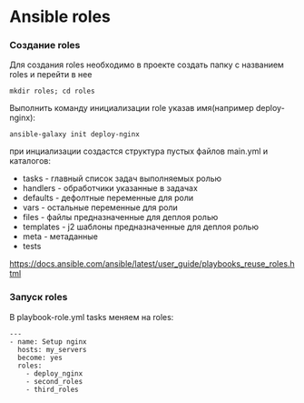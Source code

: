# Ansible roles
### Создание roles
Для создания roles необходимо в проекте создать папку с названием roles и перейти в нее
```
mkdir roles; cd roles
```
Выполнить команду инициализации role указав имя(например deploy-nginx):
```
ansible-galaxy init deploy-nginx
```
при инциализации создастся структура пустых файлов main.yml и каталогов:
- tasks - главный список задач выполняемых ролью
- handlers - обработчики указанные в задачах
- defaults - дефолтные переменные для роли
- vars - остальные переменные для роли
- files - файлы предназначенные для деплоя ролью
- templates - j2 шаблоны предназначенные для деплоя ролью
- meta - метаданные
- tests

https://docs.ansible.com/ansible/latest/user_guide/playbooks_reuse_roles.html

### Запуск roles
В playbook-role.yml tasks меняем на roles:
```
---
- name: Setup nginx
  hosts: my_servers
  become: yes
  roles:
    - deploy_nginx
    - second_roles
    - third_roles
```
